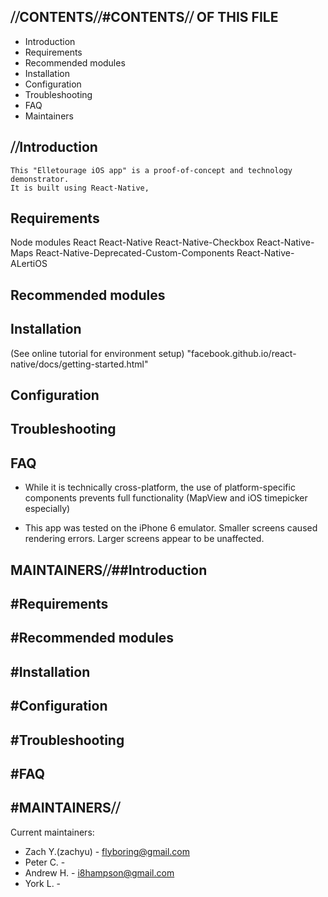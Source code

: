 ⧸⧸CONTENTS⧸⧸#CONTENTS⧸⧸ OF THIS FILE
---------------------
   
 * Introduction
 * Requirements
 * Recommended modules
 * Installation
 * Configuration
 * Troubleshooting
 * FAQ
 * Maintainers
 
 
⧸⧸Introduction
----------
	This "Elletourage iOS app" is a proof-of-concept and technology demonstrator.
	It is built using React-Native, 
	
Requirements
----------
Node modules
	React
	React-Native
	React-Native-Checkbox
	React-Native-Maps
	React-Native-Deprecated-Custom-Components
	React-Native-ALertiOS
	
Recommended modules
----------
Installation
----------
(See online tutorial for environment setup)
"facebook.github.io/react-native/docs/getting-started.html"

Configuration
----------
Troubleshooting
----------
FAQ
---
 * While it is technically cross-platform, the use of platform-specific components prevents
full functionality (MapView and iOS timepicker especially)

 * This app was tested on the iPhone 6 emulator. Smaller screens caused rendering errors.
 Larger screens appear to be unaffected.
 
MAINTAINERS⧸⧸##Introduction
----------
#Requirements
----------
#Recommended modules
----------
#Installation
----------
#Configuration
----------
#Troubleshooting
----------
#FAQ
---
#MAINTAINERS⧸⧸
-----------

Current maintainers:
 * Zach Y.(zachyu) - flyboring@gmail.com
 * Peter C. - 
 * Andrew H. - i8hampson@gmail.com
 * York L. - 
 <!--se_discussion_list:{"bvNIc420FzYDxtlla1VZe4M3":{"selectionStart":0,"type":"conflict","selectionEnd":23,"discussionIndex":"bvNIc420FzYDxtlla1VZe4M3"},"sFreXEkIZ6gCHPKFGjonJvD5":{"selectionStart":196,"type":"conflict","selectionEnd":559,"discussionIndex":"sFreXEkIZ6gCHPKFGjonJvD5"}}-->
